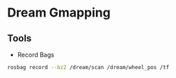 # Dream Gmapping

## Tools

- Record Bags

```bash
rosbag record --bz2 /dream/scan /dream/wheel_pos /tf
```




